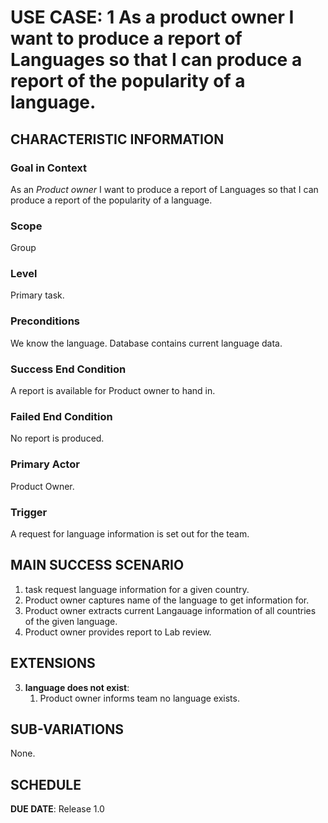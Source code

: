 # USE CASE: 1 As a product owner I want to produce a report of Languages so that I can produce a report of the popularity of a language.

## CHARACTERISTIC INFORMATION

### Goal in Context

As an *Product owner* I want to produce a report of Languages so that I can produce a report of the popularity of a language. 

### Scope

Group

### Level

Primary task.

### Preconditions

We know the language.  Database contains current language data.

### Success End Condition

A report is available for Product owner to hand in.

### Failed End Condition

No report is produced.

### Primary Actor

Product Owner.

### Trigger

A request for language information is set out for the team.

## MAIN SUCCESS SCENARIO

1. task request language information for a given country.
2. Product owner captures name of the language to get information for.
3. Product owner extracts current Langauage information of all countries of the given language.
4. Product owner provides report to Lab review.

## EXTENSIONS

3. **language does not exist**:
    1. Product owner informs team no language exists.

## SUB-VARIATIONS

None.

## SCHEDULE

**DUE DATE**: Release 1.0